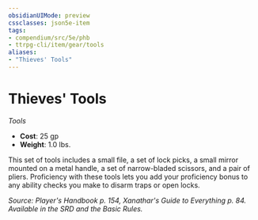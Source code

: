 ```yaml
---
obsidianUIMode: preview
cssclasses: json5e-item
tags:
- compendium/src/5e/phb
- ttrpg-cli/item/gear/tools
aliases: 
- "Thieves' Tools"
---
```

# Thieves' Tools
*Tools*  

- **Cost**: 25 gp
- **Weight**: 1.0 lbs.

This set of tools includes a small file, a set of lock picks, a small mirror mounted on a metal handle, a set of narrow-bladed scissors, and a pair of pliers. Proficiency with these tools lets you add your proficiency bonus to any ability checks you make to disarm traps or open locks.

*Source: Player's Handbook p. 154, Xanathar's Guide to Everything p. 84. Available in the SRD and the Basic Rules.*